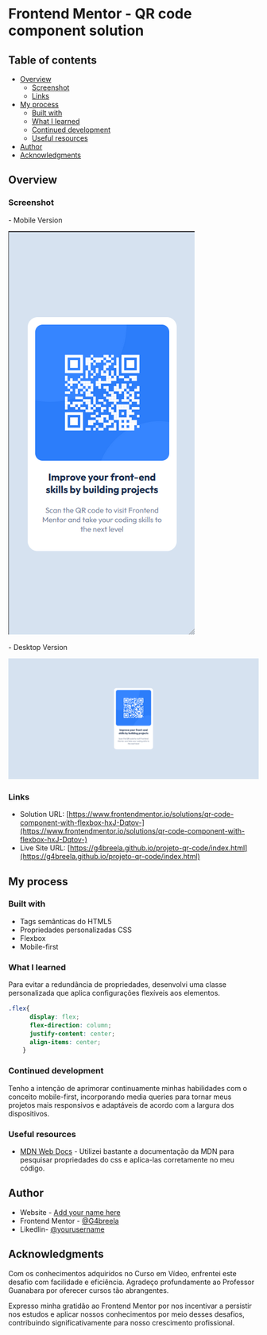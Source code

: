 # Frontend Mentor - QR code component solution

## Table of contents

- [Overview](#overview)
  - [Screenshot](#screenshot)
  - [Links](#links)
- [My process](#my-process)
  - [Built with](#built-with)
  - [What I learned](#what-i-learned)
  - [Continued development](#continued-development)
  - [Useful resources](#useful-resources)
- [Author](#author)
- [Acknowledgments](#acknowledgments)

## Overview

### Screenshot

<p>- Mobile Version</p>
 
![](./images/mobile-version.png)

<p>- Desktop Version</p>

![](./images/desktop-version.png)


### Links

- Solution URL: [https://www.frontendmentor.io/solutions/qr-code-component-with-flexbox-hxJ-Dqtov-](https://www.frontendmentor.io/solutions/qr-code-component-with-flexbox-hxJ-Dqtov-)
- Live Site URL: [https://g4breela.github.io/projeto-qr-code/index.html](https://g4breela.github.io/projeto-qr-code/index.html)

## My process

### Built with

- Tags semânticas do HTML5
- Propriedades personalizadas CSS
- Flexbox
- Mobile-first


### What I learned

Para evitar a redundância de propriedades, desenvolvi uma classe personalizada que aplica configurações flexíveis aos elementos.

```css
.flex{
      display: flex;
      flex-direction: column;
      justify-content: center;
      align-items: center;
    }
```

### Continued development

Tenho a intenção de aprimorar continuamente minhas habilidades com o conceito mobile-first, incorporando media queries para tornar meus projetos mais responsivos e adaptáveis de acordo com a largura dos dispositivos.

### Useful resources

- [MDN Web Docs](https://developer.mozilla.org/en-US/docs/Web/CSS) - Utilizei bastante a documentação da MDN para pesquisar propriedades do css e aplica-las corretamente no meu código.


## Author

- Website - [Add your name here](https://github.com/G4breela)
- Frontend Mentor - [@G4breela](https://www.frontendmentor.io/profile/G4breela)
- Likedlin- [@yourusername](https://www.linkedin.com/in/gs-silva01/)


## Acknowledgments

Com os conhecimentos adquiridos no Curso em Vídeo, enfrentei este desafio com facilidade e eficiência. Agradeço profundamente ao Professor Guanabara por oferecer cursos tão abrangentes.

Expresso minha gratidão ao Frontend Mentor por nos incentivar a persistir nos estudos e aplicar nossos conhecimentos por meio desses desafios, contribuindo significativamente para nosso crescimento profissional.


